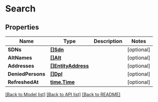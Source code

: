 # Search

## Properties

Name | Type | Description | Notes
------------ | ------------- | ------------- | -------------
**SDNs** | [**[]Sdn**](SDN.md) |  | [optional] 
**AltNames** | [**[]Alt**](Alt.md) |  | [optional] 
**Addresses** | [**[]EntityAddress**](EntityAddress.md) |  | [optional] 
**DeniedPersons** | [**[]Dpl**](DPL.md) |  | [optional] 
**RefreshedAt** | [**time.Time**](time.Time.md) |  | [optional] 

[[Back to Model list]](../README.md#documentation-for-models) [[Back to API list]](../README.md#documentation-for-api-endpoints) [[Back to README]](../README.md)



